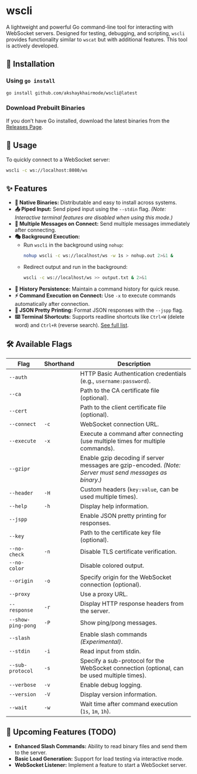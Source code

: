 # wscli

A lightweight and powerful Go command-line tool for interacting with WebSocket servers. Designed for testing, debugging, and scripting, `wscli` provides functionality similar to `wscat` but with additional features. This tool is actively developed.

## 🚀 Installation

### Using `go install`
```sh
go install github.com/akshaykhairmode/wscli@latest
```

### Download Prebuilt Binaries
If you don’t have Go installed, download the latest binaries from the [Releases Page](https://github.com/akshaykhairmode/wscli/releases).

## 🔧 Usage

To quickly connect to a WebSocket server:
```sh
wscli -c ws://localhost:8080/ws
```

## ✨ Features

- **🔹 Native Binaries:** Distributable and easy to install across systems.
- **📤 Piped Input:** Send piped input using the `--stdin` flag. _(Note: Interactive terminal features are disabled when using this mode.)_
- **📨 Multiple Messages on Connect:** Send multiple messages immediately after connecting.
- **🎭 Background Execution:**
  - Run `wscli` in the background using `nohup`:
    ```sh
    nohup wscli -c ws://localhost/ws -w 1s > nohup.out 2>&1 &
    ```
  - Redirect output and run in the background:
    ```sh
    wscli -c ws://localhost/ws >> output.txt & 2>&1
    ```
- **📜 History Persistence:** Maintain a command history for quick reuse.
- **⚡ Command Execution on Connect:** Use `-x` to execute commands automatically after connection.
- **📌 JSON Pretty Printing:** Format JSON responses with the `--jspp` flag.
- **⌨️ Terminal Shortcuts:** Supports readline shortcuts like `Ctrl+W` (delete word) and `Ctrl+R` (reverse search). [See full list](https://github.com/chzyer/readline/blob/master/doc/shortcut.md).

## 🛠 Available Flags

| Flag             | Shorthand | Description |
|-----------------|----------|-------------|
| `--auth`        |          | HTTP Basic Authentication credentials (e.g., `username:password`). |
| `--ca`         |          | Path to the CA certificate file (optional). |
| `--cert`       |          | Path to the client certificate file (optional). |
| `--connect`    | `-c`     | WebSocket connection URL. |
| `--execute`    | `-x`     | Execute a command after connecting (use multiple times for multiple commands). |
| `--gzipr`      |          | Enable gzip decoding if server messages are gzip-encoded. _(Note: Server must send messages as binary.)_ |
| `--header`     | `-H`     | Custom headers (`key:value`, can be used multiple times). |
| `--help`       | `-h`     | Display help information. |
| `--jspp`       |          | Enable JSON pretty printing for responses. |
| `--key`        |          | Path to the certificate key file (optional). |
| `--no-check`   | `-n`     | Disable TLS certificate verification. |
| `--no-color`   |          | Disable colored output. |
| `--origin`     | `-o`     | Specify origin for the WebSocket connection (optional). |
| `--proxy`      |          | Use a proxy URL. |
| `--response`   | `-r`     | Display HTTP response headers from the server. |
| `--show-ping-pong` | `-P` | Show ping/pong messages. |
| `--slash`      |          | Enable slash commands _(Experimental)_. |
| `--stdin`      | `-i`     | Read input from stdin. |
| `--sub-protocol` | `-s`   | Specify a sub-protocol for the WebSocket connection (optional, can be used multiple times). |
| `--verbose`    | `-v`     | Enable debug logging. |
| `--version`    | `-V`     | Display version information. |
| `--wait`       | `-w`     | Wait time after command execution (`1s`, `1m`, `1h`). |

## 🚧 Upcoming Features (TODO)

- **Enhanced Slash Commands:** Ability to read binary files and send them to the server.
- **Basic Load Generation:** Support for load testing via interactive mode.
- **WebSocket Listener:** Implement a feature to start a WebSocket server.
